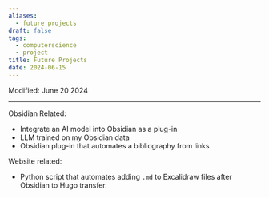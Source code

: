 ```yaml
---
aliases:
  - future projects
draft: false
tags:
  - computerscience
  - project
title: Future Projects
date: 2024-06-15
---
```

Modified: June 20 2024 

-------------------------------------------------------------------------------

Obsidian Related:
 - Integrate an AI model into Obsidian as a plug-in
 - LLM trained on my Obsidian data
 - Obsidian plug-in that automates a bibliography from links

Website related:
 - Python script that automates adding `.md` to Excalidraw files after Obsidian to Hugo transfer.
